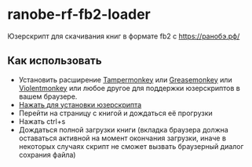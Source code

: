 # ranobe-rf-fb2-loader
Юзерскрипт для скачивания книг в формате fb2 c https://ранобэ.рф/

## Как использовать

- Установить расширение [Tampermonkey](https://tampermonkey.net/) или [Greasemonkey](https://www.greasespot.net/) или [Violentmonkey](https://violentmonkey.github.io/get-it/) или любое другое для поддержки юзерскриптов в вашем браузере.
- [Нажать для установки юзерскрипта](https://raw.githubusercontent.com/Taraflex/ranobe-rf-fb2-loader/master/build/ranobe-rf-fb2-loader.user.js)
- Перейти на страницу с книгой и дождаться её прогрузки
- Нажать ctrl+s
- Дождаться полной загрузки книги (вкладка браузера должна оставаться активной на момент окончания загрузки, иначе в некоторых случаях скрипт не сможет вызвать браузерный диалог сохрания файла)